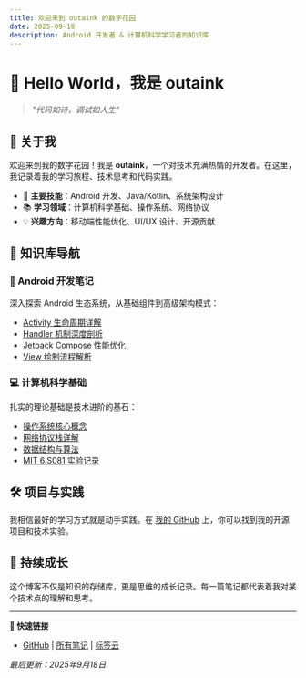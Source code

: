 ```yaml
---
title: 欢迎来到 outaink 的数字花园
date: 2025-09-18
description: Android 开发者 & 计算机科学学习者的知识库
---
```


# 👋 Hello World，我是 outaink

> *"代码如诗，调试如人生"*

## 🚀 关于我

欢迎来到我的数字花园！我是 **outaink**，一个对技术充满热情的开发者。在这里，我记录着我的学习旅程、技术思考和代码实践。

- 🔧 **主要技能**：Android 开发、Java/Kotlin、系统架构设计
- 📚 **学习领域**：计算机科学基础、操作系统、网络协议
- 💡 **兴趣方向**：移动端性能优化、UI/UX 设计、开源贡献

## 📖 知识库导航

### 📱 Android 开发笔记
深入探索 Android 生态系统，从基础组件到高级架构模式：
- [Activity 生命周期详解](Android-Notes/Activity.md)
- [Handler 机制深度剖析](Android-Notes/Handler机制.md)
- [Jetpack Compose 性能优化](Android-Notes/Compose-重组的性能风险和优化.md)
- [View 绘制流程解析](Android-Notes/布局过程解析.md)

### 💻 计算机科学基础
扎实的理论基础是技术进阶的基石：
- [操作系统核心概念](CS-Notes/操作系统.md)
- [网络协议栈详解](CS-Notes/计算机网络.md)
- [数据结构与算法](CS-Notes/数据结构.md)
- [MIT 6.S081 实验记录](CS-Notes/MIT-6.s081.md)

## 🛠️ 项目与实践

我相信最好的学习方式就是动手实践。在 [我的 GitHub](https://github.com/outaink) 上，你可以找到我的开源项目和技术实验。

## 🌱 持续成长

这个博客不仅是知识的存储库，更是思维的成长记录。每一篇笔记都代表着我对某个技术点的理解和思考。

---

**🔗 快速链接**
- [GitHub](https://github.com/outaink) | [所有笔记](sitemap.xml) | [标签云](tags/)

*最后更新：2025年9月18日*